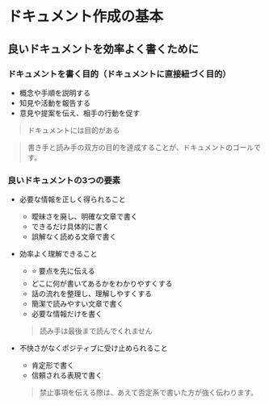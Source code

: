 # ドキュメント作成の基本

## 良いドキュメントを効率よく書くために
### ドキュメントを書く目的（ドキュメントに直接紐づく目的）
- 概念や手順を説明する
- 知見や活動を報告する
- 意見や提案を伝え、相手の行動を促す
> ドキュメントには目的がある  

> 書き手と読み手の双方の目的を達成することが、ドキュメントのゴールです。

### 良いドキュメントの3つの要素 
- 必要な情報を正しく得られること
  - 曖昧さを廃し、明確な文章で書く
  - できるだけ具体的に書く
  - 誤解なく読める文章で書く

- 効率よく理解できること
  - ⭐️ 要点を先に伝える
  - どこに何が書いてあるかをわかりやすくする
  - 話の流れを整理し、理解しやすくする
  - 簡潔で読みやすい文章で書く
  - 必要な情報だけを書く
  >  読み手は最後まで読んでくれません

- 不快さがなくポジティブに受け止められること
  - 肯定形で書く
  - 信頼される表現で書く
  > 禁止事項を伝える際は、あえて否定系で書いた方が強く伝わります。

